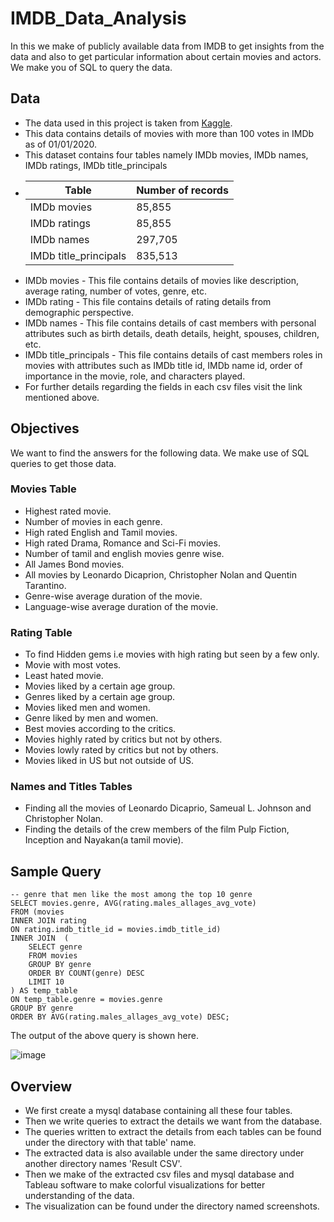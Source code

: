 # IMDB_Data_Analysis
In this we make of publicly available data from IMDB to get insights from the data and also to get particular information about certain movies and actors. We make you of SQL to query the data.

## Data
* The data used in this project is taken from [Kaggle](https://www.kaggle.com/stefanoleone992/imdb-extensive-dataset).
* This data contains details of movies with more than 100 votes in IMDb as of 01/01/2020.
* This dataset contains four tables namely IMDb movies, IMDb names, IMDb ratings, IMDb title_principals
* | Table               | Number of records |
  |------               | ------            | 
  |IMDb movies          | 85,855            |
  |IMDb ratings         | 85,855            |
  |IMDb names           | 297,705           |
  |IMDb title_principals| 835,513           |
* IMDb movies            - This file contains details of movies like description, average rating, number of votes, genre, etc.
* IMDb rating            - This file contains details of rating details from demographic perspective.
* IMDb names             - This file contains details of cast members with personal attributes such as birth details, death details, height, spouses, children, etc.
* IMDb title_principals  - This file contains details of cast members roles in movies with attributes such as IMDb title id, IMDb name id, order of importance in the movie, role, and characters played.
* For further details regarding the fields in each csv files visit the link mentioned above.

## Objectives
We want to find the answers for the following data. We make use of SQL queries to get those data.
### Movies Table
* Highest rated movie.
* Number of movies in each genre.
* High rated English and Tamil movies.
* High rated Drama, Romance and Sci-Fi movies.
* Number of tamil and english movies genre wise.
* All James Bond movies.
* All movies by Leonardo Dicaprion, Christopher Nolan and Quentin Tarantino.
* Genre-wise average duration of the movie.
* Language-wise average duration of the movie.

### Rating Table
* To find Hidden gems i.e movies with high rating but seen by a few only.
* Movie with most votes.
* Least hated movie.
* Movies liked by a certain age group.
* Genres liked by a certain age group.
* Movies liked men and women.
* Genre liked by men and women.
* Best movies according to the critics.
* Movies highly rated by critics but not by others.
* Movies lowly rated by critics but not by others.
* Movies liked in US but not outside of US. 

### Names and Titles Tables
* Finding all the movies of Leonardo Dicaprio, Sameual L. Johnson and Christopher Nolan.
* Finding the details of the crew members of the film Pulp Fiction, Inception and Nayakan(a tamil movie).

## Sample Query
```
-- genre that men like the most among the top 10 genre
SELECT movies.genre, AVG(rating.males_allages_avg_vote)
FROM (movies
INNER JOIN rating
ON rating.imdb_title_id = movies.imdb_title_id)
INNER JOIN  (
    SELECT genre
    FROM movies
    GROUP BY genre
    ORDER BY COUNT(genre) DESC
    LIMIT 10
) AS temp_table
ON temp_table.genre = movies.genre
GROUP BY genre
ORDER BY AVG(rating.males_allages_avg_vote) DESC;
```
The output of the above query is shown here.

![image](https://user-images.githubusercontent.com/66214509/130829100-8ec6562a-b88d-4bdf-b149-10f654be7de7.png)

## Overview
* We first create a mysql database containing all these four tables.
* Then we write queries to extract the details we want from the database.
* The queries written to extract the details from each tables can be found under the directory with that table' name.
* The extracted data is also available under the same directory under another directory names 'Result CSV'.
* Then we make of the extracted csv files and mysql database and Tableau software to make colorful visualizations for better understanding of the data.
* The visualization can be found under the directory named screenshots.
